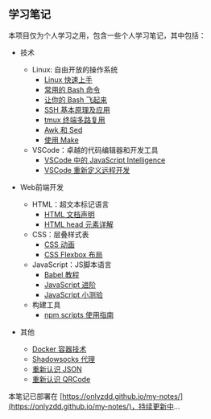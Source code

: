 ## 学习笔记

本项目仅为个人学习之用，包含一些个人学习笔记，其中包括：

- 技术
  - Linux: 自由开放的操作系统
    - [Linux 快速上手](./linux/easy_linux.md)
    - [常用的 Bash 命令](./linux/bash-commands.md)
    - [让你的 Bash 飞起来](./linux/master-bash.md)
    - [SSH 基本原理及应用](./linux/introduction-to-ssh.md)
    - [tmux 终端多路复用](./linux/tmux.md)
    - [Awk 和 Sed](./linux/awk-sed.md)
    - [使用 Make](./linux/using-make.md)
  - VSCode：卓越的代码编辑器和开发工具
    - [VSCode 中的 JavaScript Intelligence](./develop-tool/vscode/js-intelligence.md)
    - [VSCode 重新定义远程开发](./develop-tool/vscode/remote-development.md)

- Web前端开发
  - HTML：超文本标记语言
    - [HTML 文档声明](./web-front-end/html/html-doctype-declaration.md)
    - [HTML head 元素详解](./web-front-end/html/html-head-cheatsheet.md)
  - CSS：层叠样式表
    - [CSS 动画](./web-front-end/css/css-animate.md)
    - [CSS Flexbox 布局](./web-front-end/css/flexbox-layout.md)
  - JavaScript：JS脚本语言
    - [Babel 教程](./web-front-end/javascript/babel-tutorial.md)
    - [JavaScript 进阶](./web-front-end/javascript/javascript-info.md)
    - [JavaScript 小测验](./web-front-end/javascript/javascript-test.md)
  - 构建工具
    - [npm scripts 使用指南](./languages/npm/npm-scripts-guides.md)

- 其他
  - [Docker 容器技术](./know-it/docker.md)
  - [Shadowsocks 代理](./know-it/ss.md)
  - [重新认识 JSON](./know-it/introduction-to-json.md)
  - [重新认识 QRCode](./know-it/introduction-to-qrcode.md)
  
本笔记已部署在 [https://onlyzdd.github.io/my-notes/](https://onlyzdd.github.io/my-notes/)，持续更新中...
